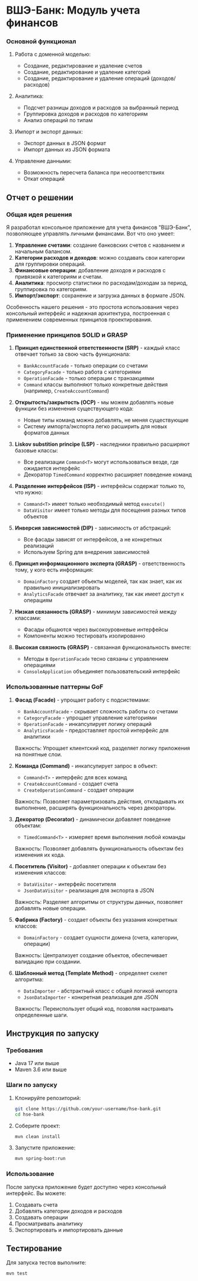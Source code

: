 # ВШЭ-Банк: Модуль учета финансов

### Основной функционал

1. Работа с доменной моделью:
   - Создание, редактирование и удаление счетов
   - Создание, редактирование и удаление категорий
   - Создание, редактирование и удаление операций (доходов/расходов)

2. Аналитика:
   - Подсчет разницы доходов и расходов за выбранный период
   - Группировка доходов и расходов по категориям
   - Анализ операций по типам

3. Импорт и экспорт данных:
   - Экспорт данных в JSON формат
   - Импорт данных из JSON формата

4. Управление данными:
   - Возможность пересчета баланса при несоответствиях
   - Откат операций

## Отчет о решении

### Общая идея решения

Я разработал консольное приложение для учета финансов "ВШЭ-Банк", позволяющее управлять личными финансами. Вот что оно умеет:

1. **Управление счетами**: создание банковских счетов с названием и начальным балансом.
2. **Категории расходов и доходов**: можно создавать свои категории для группировки операций.
3. **Финансовые операции**: добавление доходов и расходов с привязкой к категориям и счетам.
4. **Аналитика**: просмотр статистики по расходам/доходам за период, группировка по категориям.
5. **Импорт/экспорт**: сохранение и загрузка данных в формате JSON.

Особенность нашего решения - это простота использования через консольный интерфейс и надежная архитектура, построенная с применением современных принципов проектирования.

### Применение принципов SOLID и GRASP

1. **Принцип единственной ответственности (SRP)** - каждый класс отвечает только за свою часть функционала:
   - `BankAccountFacade` - только операции со счетами
   - `CategoryFacade` - только работа с категориями
   - `OperationFacade` - только операции с транзакциями
   - `Command` классы выполняют только конкретные действия (например, `CreateAccountCommand`)

2. **Открытость/закрытость (OCP)** - мы можем добавлять новые функции без изменения существующего кода:
   - Новые типы команд можно добавлять, не меняя существующие
   - Систему импорта/экспорта легко расширить для новых форматов данных

3. **Liskov substition principe (LSP)** - наследники правильно расширяют базовые классы:
   - Все реализации `Command<T>` могут использоваться везде, где ожидается интерфейс
   - Декоратор `TimedCommand` корректно расширяет поведение команд

4. **Разделение интерфейсов (ISP)** - интерфейсы содержат только то, что нужно:
   - `Command<T>` имеет только необходимый метод `execute()`
   - `DataVisitor` имеет только методы для посещения разных типов объектов

5. **Инверсия зависимостей (DIP)** - зависимость от абстракций:
   - Все фасады зависят от интерфейсов, а не конкретных реализаций
   - Используем Spring для внедрения зависимостей

6. **Принцип информационного эксперта (GRASP)** - ответственность тому, у кого есть информация:
   - `DomainFactory` создает объекты моделей, так как знает, как их правильно инициализировать
   - `AnalyticsFacade` отвечает за аналитику, так как имеет доступ к операциям

7. **Низкая связанность (GRASP)** - минимум зависимостей между классами:
   - Фасады общаются через высокоуровневые интерфейсы
   - Компоненты можно тестировать изолированно

8. **Высокая связность (GRASP)** - связанная функциональность вместе:
   - Методы в `OperationFacade` тесно связаны с управлением операциями
   - `ConsoleApplication` объединяет пользовательский интерфейс

### Использованные паттерны GoF

1. **Фасад (Facade)** - упрощает работу с подсистемами:
   - `BankAccountFacade` - скрывает сложность работы со счетами
   - `CategoryFacade` - упрощает управление категориями
   - `OperationFacade` - инкапсулирует логику операций
   - `AnalyticsFacade` - предоставляет простой интерфейс для аналитики
   
   Важность: Упрощает клиентский код, разделяет логику приложения на понятные слои.

2. **Команда (Command)** - инкапсулирует запрос в объект:
   - `Command<T>` - интерфейс для всех команд
   - `CreateAccountCommand` - создает счета
   - `CreateOperationCommand` - создает операции
   
   Важность: Позволяет параметризовать действия, откладывать их выполнение, расширять функциональность через декораторы.

3. **Декоратор (Decorator)** - динамически добавляет поведение объектам:
   - `TimedCommand<T>` - измеряет время выполнения любой команды
   
   Важность: Позволяет добавлять функциональность объектам без изменения их кода.

4. **Посетитель (Visitor)** - добавляет операции к объектам без изменения классов:
   - `DataVisitor` - интерфейс посетителя
   - `JsonDataVisitor` - реализация для экспорта в JSON
   
   Важность: Разделяет алгоритмы от структуры данных, позволяет добавлять новые операции.

5. **Фабрика (Factory)** - создает объекты без указания конкретных классов:
   - `DomainFactory` - создает сущности домена (счета, категории, операции)
   
   Важность: Централизует создание объектов, обеспечивает валидацию при создании.

6. **Шаблонный метод (Template Method)** - определяет скелет алгоритма:
   - `DataImporter` - абстрактный класс с общей логикой импорта
   - `JsonDataImporter` - конкретная реализация для JSON
   
   Важность: Переиспользует общий код, позволяя настраивать определенные шаги.

## Инструкция по запуску

### Требования

- Java 17 или выше
- Maven 3.6 или выше

### Шаги по запуску

1. Клонируйте репозиторий:
   ```bash
   git clone https://github.com/your-username/hse-bank.git
   cd hse-bank
   ```

2. Соберите проект:
   ```bash
   mvn clean install
   ```

3. Запустите приложение:
   ```bash
   mvn spring-boot:run
   ```

### Использование

После запуска приложение будет доступно через консольный интерфейс. Вы можете:
1. Создавать счета
2. Добавлять категории доходов и расходов
3. Создавать операции
4. Просматривать аналитику
5. Экспортировать и импортировать данные

## Тестирование

Для запуска тестов выполните:
```bash
mvn test
```